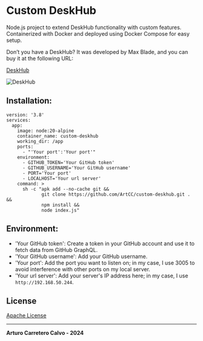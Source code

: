 # Custom DeskHub

Node.js project to extend DeskHub functionality with custom features. Containerized with Docker and deployed using Docker Compose for easy setup.

Don’t you have a DeskHub? It was developed by Max Blade, and you can buy it at the following URL:

[DeskHub](https://getdeskhub.com/)

![DeskHub](https://getdeskhub.com/_next/image?url=%2Fhero2.webp&w=1080&q=75)

## Installation:

```
version: '3.8'
services:
  app:
    image: node:20-alpine
    container_name: custom-deskhub
    working_dir: /app
    ports:
      - "'Your port':'Your port'"
    environment:
      - GITHUB_TOKEN='Your GitHub token'
      - GITHUB_USERNAME='Your GitHub username'
      - PORT='Your port'
      - LOCALHOST='Your url server'
    command: >
      sh -c "apk add --no-cache git &&
             git clone https://github.com/ArtCC/custom-deskhub.git . &&
             npm install &&
             node index.js"
```

## Environment:

- 'Your GitHub token': Create a token in your GitHub account and use it to fetch data from GitHub GraphQL.
- 'Your GitHub username': Add your GitHub username.
- 'Your port': Add the port you want to listen on; in my case, I use 3005 to avoid interference with other ports on my local server.
- 'Your url server': Add your server's IP address here; in my case, I use `http://192.168.50.244`.

## License

[Apache License](LICENSE)

---

**Arturo Carretero Calvo - 2024**